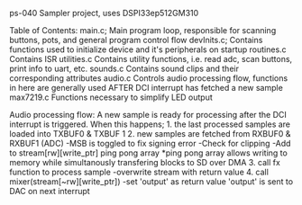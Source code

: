 ps-040 Sampler project, uses DSPI33ep512GM310

Table of Contents:
  main.c;
    Main program loop, responsible for scanning buttons, pots, and general program control flow
  devInits.c;
    Contains functions used to initialize device and it's peripherals on startup
  routines.c
    Contains ISR
  utilities.c
    Contains utility functions, i.e. read adc, scan buttons, print info to uart, etc.
  sounds.c
    Contains sound clips and their corresponding attributes
  audio.c
    Controls audio processing flow, functions in here are generally used AFTER DCI interrupt has fetched a new sample
  max7219.c
    Functions necessary to simplify LED output


Audio processing flow:
  A new sample is ready for processing after the DCI interrupt is triggered. When this happens; 
      1. the last processed samples are loaded into TXBUF0 & TXBUF 1
      2. new samples are fetched from RXBUF0 & RXBUF1 (ADC)
          -MSB is toggled to fix signing error
          -Check for clipping
          -Add to stream[rw][write_ptr] ping pong array
              *ping pong array allows writing to memory while simultanously transfering blocks to SD over DMA
      3. call fx function to process sample
          -overwrite stream with return value
      4. call mixer(stream[~rw][write_ptr])
          -set 'output' as return value
      'output' is sent to DAC on next interrupt

